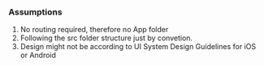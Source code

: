 ### Assumptions

1. No routing required, therefore no App folder
2. Following the src folder structure just by convetion.
3. Design might not be according to UI System Design Guidelines for iOS or Android
